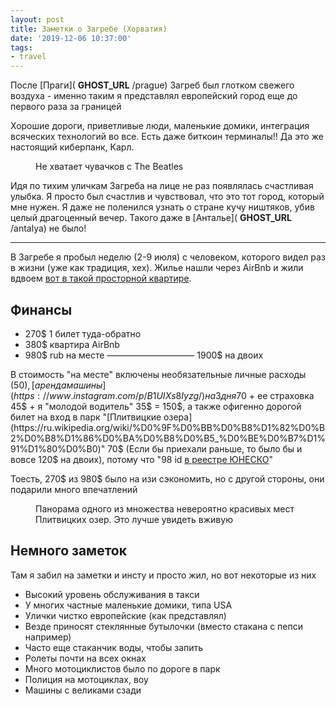 ```yaml
---
layout: post
title: Заметки о Загребе (Хорватия)
date: '2019-12-06 10:37:00'
tags:
- travel
---
```


После [Праги]( __GHOST_URL__ /prague) Загреб был глотком свежего воздуха - именно таким я представлял европейский город еще до первого раза за границей

Хорошие дороги, приветливые люди, маленькие домики, интеграция всяческих технологий во все. Есть даже биткоин терминалы!! Да это же настоящий киберпанк, Карл.

<figure class="kg-card kg-image-card kg-card-hascaption"><img src="https://s3.blog.amd-nick.me/2019/09/zagreb-abbey-road-beatles.jpg" class="kg-image" alt loading="lazy"><figcaption>Не хватает чувачков с The Beatles</figcaption></img></figure>

Идя по тихим уличкам Загреба на лице не раз появлялась счастливая улыбка. Я просто был счастлив и чувствовал, что это тот город, который мне нужен. Я даже не поленился узнать о стране кучу ништяков, убив целый драгоценный вечер. Такого даже в [Анталье]( __GHOST_URL__ /antalya) не было!

* * *

В Загребе я пробыл неделю (2-9 июля) с человеком, которого видел раз в жизни (уже как традиция, хех). Жилье нашли через AirBnb и жили вдвоем [вот в такой просторной квартире](https://ru.airbnb.com/rooms/35928074).

<!--kg-card-begin: markdown-->
## Финансы

- 270$ 1 билет туда-обратно
- 380$ квартира AirBnb
- 980$ rub на месте
——————————
1900$ на двоих

В стоимость "на месте" включены необязательные личные расходы (50$), [аренда машины](https://www.instagram.com/p/B1UIXs8Iyzg/) на 3 дня 70$ + ее страховка 45$ + я "молодой водитель" 35$ = 150$, а также офигенно дорогой билет на вход в парк "[Плитвицкие озера](https://ru.wikipedia.org/wiki/%D0%9F%D0%BB%D0%B8%D1%82%D0%B2%D0%B8%D1%86%D0%BA%D0%B8%D0%B5_%D0%BE%D0%B7%D1%91%D1%80%D0%B0)" 70$ (Если бы приехали раньше, то было бы и вовсе 120$ на двоих), потому что "98 id [в реестре ЮНЕСКО](http://whc.unesco.org/ru/list/98)"

Тоесть, 270$ из 980$ было на изи сэкономить, но с другой стороны, они подарили много впечатлений

<!--kg-card-end: markdown--><figure class="kg-card kg-image-card kg-card-hascaption"><img src="https://s3.blog.amd-nick.me/2019/09/plitvice-lakes-panorama.jpg" class="kg-image" alt loading="lazy"><figcaption>Панорама одного из множества невероятно красивых мест Плитвицких озер. Это лучше увидеть вживую</figcaption></img></figure><!--kg-card-begin: markdown-->
## Немного заметок

Там я забил на заметки и инсту и просто жил, но вот некоторые из них

- Высокий уровень обслуживания в такси
- У многих частные маленькие домики, типа USA
- Улички чистко европейские (как представлял)
- Везде приносят стеклянные бутылочки (вместо стакана с пепси например)
- Часто еще стаканчик воды, чтобы запить
- Ролеты почти на всех окнах
- Много мотоциклистов было по дороге в парк
- Полиция на мотоциклах, воу
- Машины с великами сзади
<!--kg-card-end: markdown-->
